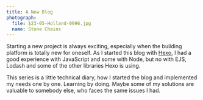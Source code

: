 ```yaml
---
title: A New Blog
photograph:
  file: $23-05-Holland-0996.jpg
  name: Stone Chains
---
```


Starting a new project is always exciting, especially when the building platform is totally new for oneself. As I started this blog with <a href="https://hexo.io/">Hexo</a>, I had a good experience with JavaScript and some with Node, but no with EJS, Lodash and some of the other libraries Hexo is using.

This series is a little technical diary, how I started the blog and implemented my needs one by one. Learning by doing. Maybe some of my solutions are valuable to somebody else, who faces the same issues I had.
